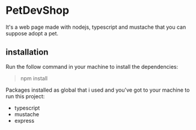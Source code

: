 # PetDevShop 

It's a web page made with nodejs, typescript and mustache that you can suppose adopt a pet.

## installation 

Run the follow command in your machine to install the dependencies:

> npm install

Packages installed as global that i used and you've got to your machine to run this project:

* typescript
* mustache
* express
